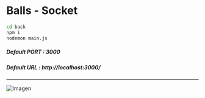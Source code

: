 # Balls - Socket


```sh
cd back
npm i
nodemon main.js
```
##### Default PORT : 3000
##### Default URL  : http://localhost:3000/

_____

![Imagen](https://i.ibb.co/ZmVF2ST/bolas1.png)

